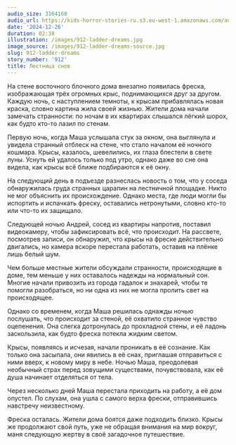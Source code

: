 ```yaml
---
audio_size: 3164160
audio_url: https://kids-horror-stories-ru.s3.eu-west-1.amazonaws.com/audio/912-ladder-dreams.mp3
date: '2024-12-26'
duration: 02:38
illustration: /images/912-ladder-dreams.jpg
image_source: /images/912-ladder-dreams-source.jpg
slug: 912-ladder-dreams
story_number: '912'
title: Лестница снов
---
```


На стене восточного блочного дома внезапно появилась фреска, изображающая трёх огромных крыс, поднимающихся друг за другом. Каждую ночь, с наступлением темноты, к крысам прибавлялась новая краска, словно картина жила своей жизнью. Жители дома начали замечать странности: по ночам в их квартирах слышался лёгкий шорох, как будто кто-то лазил по стенам.

Первую ночь, когда Маша услышала стук за окном, она выглянула и увидела странный отблеск на стене, что стало началом её ночного кошмара. Крысы, казалось, шевелились, их глаза блестели в свете луны. Уснуть ей удалось только под утро, однако даже во сне она видела, как крысы всё ближе подбираются к её окну.

На следующий день в подъезде разнеслась новость о том, что у соседа обнаружилась груда странных царапин на лестничной площадке. Никто не мог объяснить их происхождение. Однако места, где люди могли бы испортить и испачкать фреску, оставались нетронутыми, словно кто-то или что-то их защищало.

Следующей ночью Андрей, сосед из квартиры напротив, поставил видеокамеру, чтобы зафиксировать всё, что происходит. На рассвете, посмотрев записи, он обнаружил, что крысы на фреске действительно двигались, но камера вскоре перестала работать, оставив на плёнке лишь белый шум.

Чем больше местные жители обсуждали странности, происходящие в доме, тем меньше у них оставалось надежды на нормальный сон. Многие начали привозить из города гадалок и знахарей, чтобы те помогли разобраться, но ни одна из них не могла пролить свет на происходящее.

Однако со временем, когда Маша решилась однажды ночью послушать, что происходит за стеной, её охватило странное чувство оцепенения. Она слегка дотронулась до прохладной стены, и её ладонь заскользила, как будто фреска потекла жидким светом.

Крысы, появляясь и исчезая, начали проникать в её сознание. Как только она засыпала, они явились в её снах, приглашая отправиться с ними вверх, к новому миру в небе. Ночью Маша, преодолевая необычный страх перед зовущими существами, почувствовала, как её душа начинает отделяться от тела.

Через несколько дней Маша перестала приходить на работу, а её дом опустел. По слухам, она ушла с самого верха фрески, отправившись навстречу неизвестному.

Фреска осталась. Жители дома боятся даже подходить близко. Крысы же продолжают свой путь, уже не обращая внимания на мир вокруг, маня следующую жертву в своё загадочное путешествие.